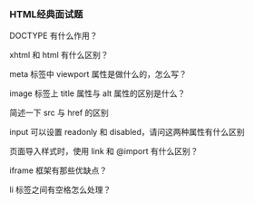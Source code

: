 ### HTML经典面试题

DOCTYPE 有什么作用？

xhtml 和 html 有什么区别？

meta 标签中 viewport 属性是做什么的，怎么写？

image 标签上 title 属性与 alt 属性的区别是什么？

简述一下 src 与 href 的区别

input 可以设置 readonly 和 disabled，请问这两种属性有什么区别

页面导入样式时，使用 link 和 @import 有什么区别？

iframe 框架有那些优缺点？

li 标签之间有空格怎么处理？





